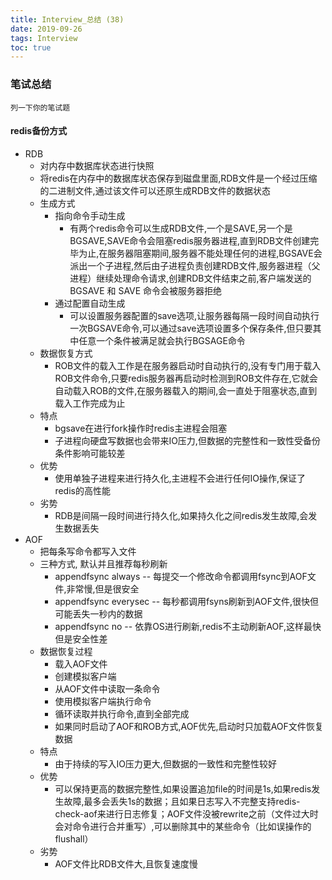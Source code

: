```yaml
---
title: Interview_总结 (38)
date: 2019-09-26
tags: Interview
toc: true
---
```


### 笔试总结
    列一下你的笔试题

<!-- more -->

#### redis备份方式
- RDB
    * 对内存中数据库状态进行快照
    * 将redis在内存中的数据库状态保存到磁盘里面,RDB文件是一个经过压缩的二进制文件,通过该文件可以还原生成RDB文件的数据状态
    * 生成方式
        * 指向命令手动生成
            * 有两个redis命令可以生成RDB文件,一个是SAVE,另一个是BGSAVE,SAVE命令会阻塞redis服务器进程,直到RDB文件创建完毕为止,在服务器阻塞期间,服务器不能处理任何的进程,BGSAVE会派出一个子进程,然后由子进程负责创建RDB文件,服务器进程（父进程）继续处理命令请求,创建RDB文件结束之前,客户端发送的 BGSAVE 和 SAVE 命令会被服务器拒绝
        * 通过配置自动生成
            * 可以设置服务器配置的save选项,让服务器每隔一段时间自动执行一次BGSAVE命令,可以通过save选项设置多个保存条件,但只要其中任意一个条件被满足就会执行BGSAGE命令
    * 数据恢复方式
        * ROB文件的载入工作是在服务器启动时自动执行的,没有专门用于载入ROB文件命令,只要redis服务器再启动时检测到ROB文件存在,它就会自动载入ROB的文件,在服务器载入的期间,会一直处于阻塞状态,直到载入工作完成为止
    * 特点
        * bgsave在进行fork操作时redis主进程会阻塞
        * 子进程向硬盘写数据也会带来IO压力,但数据的完整性和一致性受备份条件影响可能较差
    * 优势
        * 使用单独子进程来进行持久化,主进程不会进行任何IO操作,保证了redis的高性能
    * 劣势
        * RDB是间隔一段时间进行持久化,如果持久化之间redis发生故障,会发生数据丢失
- AOF
    * 把每条写命令都写入文件
    * 三种方式, 默认并且推荐每秒刷新
        * appendfsync always -- 每提交一个修改命令都调用fsync到AOF文件,非常慢,但是很安全
        * appendfsync everysec -- 每秒都调用fsyns刷新到AOF文件,很快但可能丢失一秒内的数据
        * appendfsync no -- 依靠OS进行刷新,redis不主动刷新AOF,这样最快但是安全性差
    * 数据恢复过程
        * 载入AOF文件
        * 创建模拟客户端
        * 从AOF文件中读取一条命令 
        * 使用模拟客户端执行命令
        * 循环读取并执行命令,直到全部完成
        * 如果同时启动了AOF和ROB方式,AOF优先,启动时只加载AOF文件恢复数据
    *  特点
        * 由于持续的写入IO压力更大,但数据的一致性和完整性较好
    * 优势
        * 可以保持更高的数据完整性,如果设置追加file的时间是1s,如果redis发生故障,最多会丢失1s的数据；且如果日志写入不完整支持redis-check-aof来进行日志修复；AOF文件没被rewrite之前（文件过大时会对命令进行合并重写）,可以删除其中的某些命令（比如误操作的flushall）
    * 劣势
        * AOF文件比RDB文件大,且恢复速度慢

